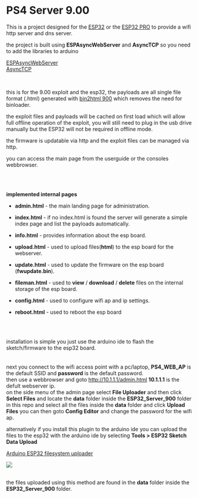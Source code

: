 # PS4 Server 9.00

This is a project designed for the <a href=https://www.wemos.cc/en/latest/d32/d32.html>ESP32</a> or the <a href=https://www.wemos.cc/en/latest/d32/d32_pro.html>ESP32 PRO</a> to provide a wifi http server and dns server.

the project is built using <b>ESPAsyncWebServer</b> and <b>AsyncTCP</b> so you need to add the libraries to arduino

<a href=https://github.com/me-no-dev/ESPAsyncWebServer>ESPAsyncWebServer</a><br>
<a href=https://github.com/me-no-dev/AsyncTCP>AsyncTCP</a><br>

<br>

this is for the 9.00 exploit and the esp32, the payloads are all single file format (.html) generated with <a href=https://github.com/stooged/bin2html-900>bin2html 900</a> which removes the need for binloader.

the exploit files and payloads will be cached on first load which will allow full offline operation of the exploit, you will still need to plug in the usb drive manually but the ESP32 will not be required in offline mode.

the firmware is updatable via http and the exploit files can be managed via http.

you can access the main page from the userguide or the consoles webbrowser.



<br>
<br>


<b>implemented internal pages</b>

* <b>admin.html</b> - the main landing page for administration.

* <b>index.html</b> - if no index.html is found the server will generate a simple index page and list the payloads automatically.

* <b>info.html</b> - provides information about the esp board.

* <b>upload.html</b> - used to upload files(<b>html</b>) to the esp board for the webserver.

* <b>update.html</b> - used to update the firmware on the esp board (<b>fwupdate.bin</b>).

* <b>fileman.html</b> - used to <b>view</b> / <b>download</b> / <b>delete</b> files on the internal storage of the esp board.

* <b>config.html</b> - used to configure wifi ap and ip settings.

* <b>reboot.html</b> - used to reboot the esp board


<br><br>


installation is simple you just use the arduino ide to flash the sketch/firmware to the esp32 board.<br>
<br>
<br>
next you connect to the wifi access point with a pc/laptop, <b>PS4_WEB_AP</b> is the default SSID and <b>password</b> is the default password.<br>
then use a webbrowser and goto http://10.1.1.1/admin.html <b>10.1.1.1</b> is the defult webserver ip.<br>
on the side menu of the admin page select <b>File Uploader</b> and then click <b>Select Files</b> and locate the <b>data</b> folder inside the <b>ESP32_Server_900</b> folder in this repo and select all the files inside the <b>data</b> folder and click <b>Upload Files</b>
you can then goto <b>Config Editor</b> and change the password for the wifi ap.


alternatively if you install this plugin to the arduino ide you can upload the files to the esp32 with the arduino ide by selecting <b>Tools > ESP32 Sketch Data Upload</b>

<a href=https://github.com/me-no-dev/arduino-esp32fs-plugin/>Arduino ESP32 filesystem uploader</a>

<img src=https://github.com/stooged/ESP32-Server-900/blob/main/Images/dataup.jpg><br><br>

the files uploaded using this method are found in the <b>data</b> folder inside the <b>ESP32_Server_900</b> folder.
